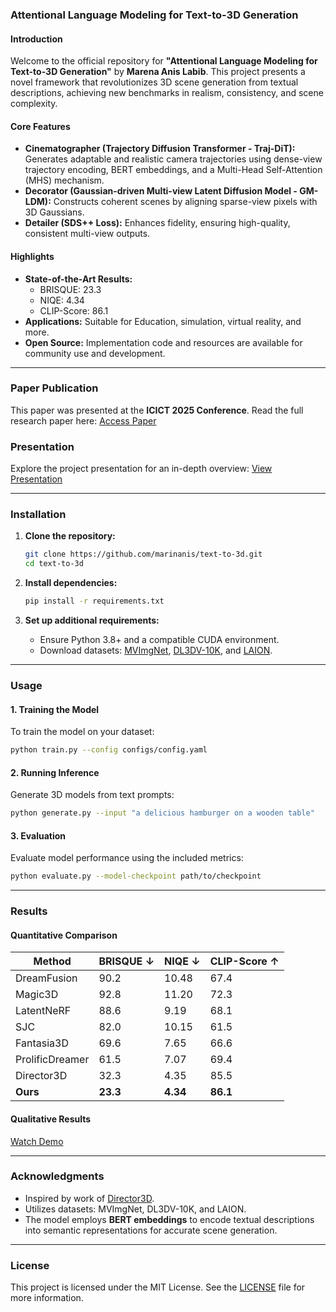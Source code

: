 ### **Attentional Language Modeling for Text-to-3D Generation**

#### **Introduction**
Welcome to the official repository for **"Attentional Language Modeling for Text-to-3D Generation"** by **Marena Anis Labib**. This project presents a novel framework that revolutionizes 3D scene generation from textual descriptions, achieving new benchmarks in realism, consistency, and scene complexity. 

#### **Core Features**
- **Cinematographer (Trajectory Diffusion Transformer - Traj-DiT):** Generates adaptable and realistic camera trajectories using dense-view trajectory encoding, BERT embeddings, and a Multi-Head Self-Attention (MHS) mechanism.
- **Decorator (Gaussian-driven Multi-view Latent Diffusion Model - GM-LDM):** Constructs coherent scenes by aligning sparse-view pixels with 3D Gaussians.
- **Detailer (SDS++ Loss):** Enhances fidelity, ensuring high-quality, consistent multi-view outputs.

#### **Highlights**
- **State-of-the-Art Results:** 
  - BRISQUE: 23.3  
  - NIQE: 4.34  
  - CLIP-Score: 86.1
- **Applications:** Suitable for Education, simulation, virtual reality, and more.
- **Open Source:** Implementation code and resources are available for community use and development.

---

### **Paper Publication**
This paper was presented at the **ICICT 2025 Conference**. Read the full research paper here: [Access Paper](https://drive.google.com/file/d/1wTHFMfH1lDCsyivNqUjkSLnuTTBDkHIK/view)

### **Presentation**
Explore the project presentation for an in-depth overview: [View Presentation](https://docs.google.com/presentation/d/10K--cUYKWXA7ngnw8u45_wL1_V81o0VL/edit?usp=sharing&ouid=110230214992646174395&rtpof=true&sd=true)

---

### **Installation**

1. **Clone the repository:**
   ```bash
   git clone https://github.com/marinanis/text-to-3d.git
   cd text-to-3d
   ```

2. **Install dependencies:**
   ```bash
   pip install -r requirements.txt
   ```

3. **Set up additional requirements:**
   - Ensure Python 3.8+ and a compatible CUDA environment.
   - Download datasets: [MVImgNet](#), [DL3DV-10K](#), and [LAION](#).

---

### **Usage**

#### **1. Training the Model**
To train the model on your dataset:
```bash
python train.py --config configs/config.yaml
```

#### **2. Running Inference**
Generate 3D models from text prompts:
```bash
python generate.py --input "a delicious hamburger on a wooden table"
```

#### **3. Evaluation**
Evaluate model performance using the included metrics:
```bash
python evaluate.py --model-checkpoint path/to/checkpoint
```

---

### **Results**
#### **Quantitative Comparison**
| **Method**         | **BRISQUE ↓** | **NIQE ↓** | **CLIP-Score ↑** |
|---------------------|------------------|----------------|--------------------|
| DreamFusion        | 90.2             | 10.48          | 67.4               |
| Magic3D            | 92.8             | 11.20          | 72.3               |
| LatentNeRF         | 88.6             | 9.19           | 68.1               |
| SJC                | 82.0             | 10.15          | 61.5               |
| Fantasia3D         | 69.6             | 7.65           | 66.6               |
| ProlificDreamer    | 61.5             | 7.07           | 69.4               |
| Director3D         | 32.3             | 4.35           | 85.5               |
| **Ours**           | **23.3**         | **4.34**       | **86.1**           |

#### **Qualitative Results**
[Watch Demo](https://drive.google.com/file/d/13g-qvsW4usYLyVQDr-dm7prLUZjF8UcN/view?usp=sharing)

---

### **Acknowledgments**
- Inspired by work of [Director3D](https://arxiv.org/pdf/2406.17601v1).
- Utilizes datasets: MVImgNet, DL3DV-10K, and LAION.
- The model employs **BERT embeddings** to encode textual descriptions into semantic representations for accurate scene generation.

---

### **License**
This project is licensed under the MIT License. See the [LICENSE](LICENSE) file for more information.

